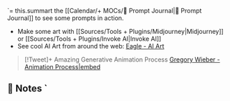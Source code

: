 `= this.summar[](Midjourney.md)t the [[Calendar/+ MOCs/🎲 Prompt Journal\|🎲 Prompt Journal]] to see some prompts in action.
- Make some art with [[Sources/Tools + Plugins/Midjourney\|Midjourney]] or [[Sources/Tools + Plugins/Invoke AI\|Invoke AI]]
- See cool AI Art from around the web: [Eagle - AI Art](eagle://smart-folder/LC540U38JO8LQ)


> [!Tweet]+ Amazing Generative Animation Process
> [Gregory Wieber - Animation Process|embed](https://twitter.com/dreamwieber/status/1622293181789523968?s=61&t=gyRX2W0x81b80X8f34EMoQ)


## 📝 Notes `